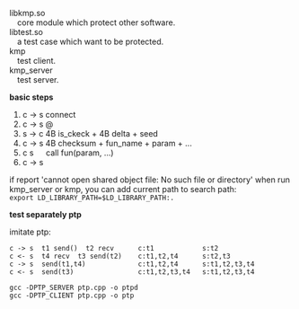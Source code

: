 libkmp.so  
&emsp;core module which protect other software.  
libtest.so  
&emsp;a test case which want to be protected.  
kmp  
&emsp;test client.  
kmp_server  
&emsp;test server.  

**basic steps**  
1. c -> s connect
2. c -> s @
3. s -> c 4B is_ckeck + 4B delta + seed
4. c -> s 4B checksum + fun_name + param + ...
5. c s&ensp; &ensp; call fun(param, ...)
6. c -> s

if report 'cannot open shared object file: No such file or directory' when run kmp_server or kmp,
you can add current path to search path:  
`export LD_LIBRARY_PATH=$LD_LIBRARY_PATH:.`

**test separately ptp**  

imitate ptp:  
```
c -> s	t1 send()  t2 recv   	c:t1  			s:t2  
c <- s  t4 recv  t3 send(t2)  	c:t1,t2,t4 		s:t2,t3  
c -> s  send(t1,t4)				c:t1,t2,t4		s:t1,t2,t3,t4  
c <- s  send(t3)				c:t1,t2,t3,t4	s:t1,t2,t3,t4  
```

```
gcc -DPTP_SERVER ptp.cpp -o ptpd
gcc -DPTP_CLIENT ptp.cpp -o ptp
```